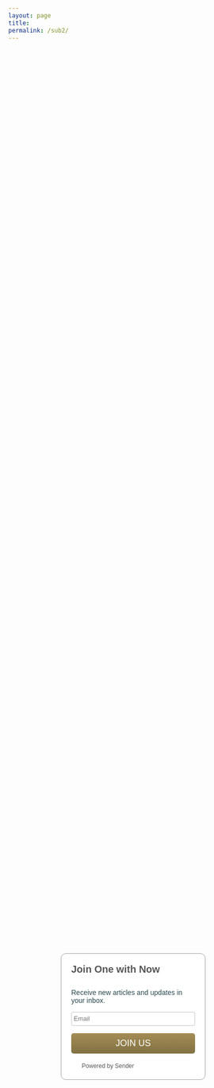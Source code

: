 ```yaml
---
layout: page
title: 
permalink: /sub2/
---
```


<style type="text/css"> .subscription-form input { display: inline-block; padding: 4px; font-size: 13px; line-height: 18px; color: #555555; border: 1px solid #ccc; -webkit-border-radius: 3px; -moz-border-radius: 3px; border-radius: 3px; width: 100%; box-sizing: border-box; -moz-box-sizing: border-box; margin-bottom: 10px; } .checkbox_wrapper { display: inline-block; padding: 4px; width: 100%; } .subscription-form input.checkbox_type, .subscription-form .checkbox_label { width: auto; vertical-align: middle; margin-top: 0px; margin-bottom: 0px; } .subscription-form .checkbox_label { display: inline-block; line-height: 18px; margin-left: 4px; font-size: 14px; font-family: helvetica; color: #29484f; } .subscription-form input { color: #000000; background-color: #ffffff; border: 1px solid #c4c4c4; border-radius: 3px; -webkit-border-radius: 3px; -moz-border-radius: 3px; } .btn-grad { background: -webkit-linear-gradient(top,rgba(0,0,0,0) 0%,rgba(0,0,0,0.2) 100%); background: -o-linear-gradient(top,rgba(0,0,0,0) 0%,rgba(0,0,0,0.2) 100%); background: -moz-linear-gradient(top,rgba(0,0,0,0) 0%,rgba(0,0,0,0.2) 100%); background: linear-gradient(top,rgba(0,0,0,0) 0%,rgba(0,0,0,0.2) 100%); } .subscription-form-fields { margin-top: 15px; } .subscription-form { width: 250px; border: 1px solid #a3a3a3; border-radius: 10px; padding: 20px; margin: 0 auto; background-color: #ffffff; } .subscription-form h4 { font-family: helvetica; color: #565656; font-size: 20px; margin-top: 0px; } .subscription-thank-you { font-family: helvetica; color: #29484f; font-size: 14px; } .subscription-form-content { font-family: helvetica; color: #29484f; font-size: 14px; } .subscription-form button { margin-top: 5px; border-radius: 5px; padding: 10px; display: block; text-align: center; border: none; width: 100%; color: #ffffff; background-color: #a38d55; font-size: 18px; font-family: helvetica; } .sender-sub-main { display: table; width: 100%; height: 100%; } .sender-sub-inner { display: table-cell; vertical-align: middle; } .sender-link-wrapper { display: block; position: relative; margin-top: 16px; } .sender-link { font-family: Arial, "Helvetica Neue", Helvetica, sans-serif; font-size: 12px; text-decoration: none !important; color: #555; } .sender-link img { width: 16px; height: 16px; margin-right: 2px; vertical-align: text-bottom; } </style> <div class="sender-sub-main"> <div class="sender-sub-inner"> <div class="subscription-form"> <h4 class="dont-break-out">Join One with Now</h4> <div class="subscription-form-fields"> <div class="subscription-form-content"> Receive new articles and updates in your inbox.&nbsp; </div> <form id="sender-subscribe" action="https://app.sender.net/forms/sender_subscription/6940/a5620268" method="POST"> <div class="subscription-form-fields" id="subscription-form-fields"> <input name="email" class="email_type" id="email" data-label="Email" placeholder="Email" required> </div> <button type="submit" class="btn-grad dont-break-out">JOIN US</button> </form> </div> <span class="sender-link-wrapper"> <a class="sender-link" href="http://sender.net" title="Email marketing services"> <img src="https://app.sender.net/favicon.png"> <span>Powered by Sender</span> </a> </span> </div> </div> </div>



